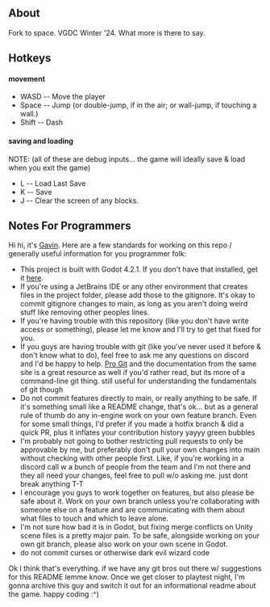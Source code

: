 ## About
 Fork to space. VGDC Winter '24. What more is there to say.

## Hotkeys

#### movement

 * WASD -- Move the player
 * Space -- Jump (or double-jump, if in the air; or wall-jump, if touching a wall.)
 * Shift -- Dash

#### saving and loading 
NOTE: (all of these are debug inputs... the game will ideally save & load when you exit the game)
 * L -- Load Last Save
 * K -- Save
 * J -- Clear the screen of any blocks.


## Notes For Programmers
 Hi hi, it's [Gavin](https://github.com/gavindg). Here are a few standards for working on this repo / generally useful information for you programmer folk:

 * This project is built with Godot 4.2.1. If you don't have that installed, get it [here](https://godotengine.org/).
 * If you're using a JetBrains IDE or any other environment that creates files in the project folder, please add those to the gitignore. It's okay to commit gitignore changes to main, as long as you aren't doing weird stuff like removing other peoples lines.
 * If you're having trouble with this repository (like you don't have write access or something), please let me know and I'll try to get that fixed for you. 
 * If you guys are having trouble with git (like you've never used it before & don't know what to do), feel free to ask me any questions on discord and I'd be happy to help. [Pro Git](https://git-scm.com/book/en/v2) and the documentation from the same site is a great resource as well if you'd rather read, but its more of a command-line git thing. still useful for understanding the fundamentals of git though
 * Do not commit features directly to main, or really anything to be safe. If it's something small like a README change, that's ok... but as a general rule of thumb do any in-engine work on your own feature branch. Even for some small things, I'd prefer if you made a hotfix branch & did a quick PR, plus it inflates your contribution history yayyy green bubbles
 * I'm probably not going to bother restricting pull requests to only be approvable by me, but preferably don't pull your own changes into main without checking with other people first. Like, if you're working in a discord call w a bunch of people from the team and I'm not there and they all need your changes, feel free to pull w/o asking me. just dont break anything T-T
 * I encourage you guys to work together on features, but also please be safe about it. Work on your own branch unless you're collaborating with someone else on a feature and are communicating with them about what files to touch and which to leave alone.
 * I'm not sure how bad it is in Godot, but fixing merge conflicts on Unity scene files is a pretty major pain. To be safe, alongside working on your own git branch, please also work on your own scene in Godot.
 * do not commit curses or otherwise dark evil wizard code

 Ok I think that's everything. if we have any git bros out there w/ suggestions for this README lemme know. Once we get closer to playtest night, I'm gonna archive this guy and switch it out for an informational readme about the game. happy coding :^)
